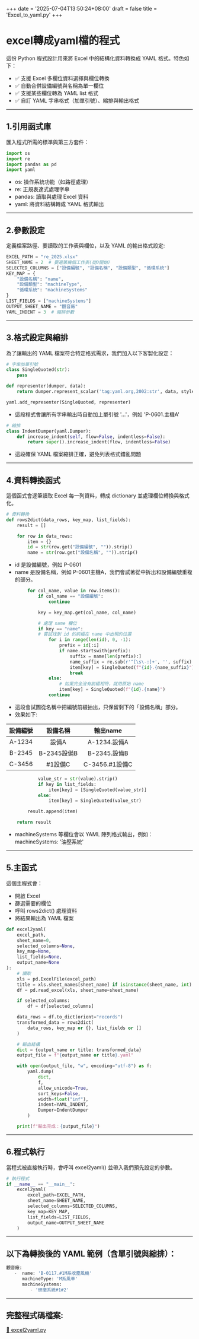 +++
date = '2025-07-04T13:50:24+08:00'
draft = false
title = 'Excel_to_yaml.py'
+++

# excel轉成yaml檔的程式
<!--more-->
這份 Python 程式設計用來將 Excel 中的結構化資料轉換成 YAML 格式。特色如下：

- ✅ 支援 Excel 多欄位資料選擇與欄位轉換
- ✅ 自動合併設備編號與名稱為單一欄位
- ✅ 支援某些欄位轉為 YAML list 格式
- ✅ 自訂 YAML 字串格式（加單引號）、縮排與輸出格式
---


## 1.引用函式庫
匯入程式所需的標準與第三方套件：
```python
import os
import re
import pandas as pd
import yaml
```
- os: 操作系統功能（如路徑處理）
- re: 正規表達式處理字串
- pandas: 讀取與處理 Excel 資料
- yaml: 將資料結構轉成 YAML 格式輸出
---

## 2.參數設定
定義檔案路徑、要讀取的工作表與欄位，以及 YAML 的輸出格式設定:
```python
EXCEL_PATH = "re_2025.xlsx"
SHEET_NAME = 2  # 要選第幾個工作表(從0開始)
SELECTED_COLUMNS = ["設備編號", "設備名稱", "設備類型", "循環系統"]
KEY_MAP = {
    "設備名稱": "name",
    "設備類型": "machineType",
    "循環系統": "machineSystems"
}
LIST_FIELDS = ["machineSystems"]
OUTPUT_SHEET_NAME = "觀音廠"
YAML_INDENT = 3  # 縮排參數
```
---

## 3.格式設定與縮排
為了讓輸出的 YAML 檔案符合特定格式需求，我們加入以下客製化設定：
```python
# 字串加單引號
class SingleQuoted(str):
    pass

def representer(dumper, data):
    return dumper.represent_scalar('tag:yaml.org,2002:str', data, style="'")

yaml.add_representer(SingleQuoted, representer)
```
- 這段程式會讓所有字串輸出時自動加上單引號 '...'，例如 'P-0601.主機A'
```python
# 縮排
class IndentDumper(yaml.Dumper):
    def increase_indent(self, flow=False, indentless=False):
        return super().increase_indent(flow, indentless=False)
```
- 這段確保 YAML 檔案縮排正確，避免列表格式錯亂問題
---
## 4.資料轉換函式
這個函式會逐筆讀取 Excel 每一列資料，轉成 dictionary 並處理欄位轉換與格式化。
```python
# 資料轉換
def rows2dict(data_rows, key_map, list_fields):
    result = []

    for row in data_rows:
        item = {}
        id = str(row.get("設備編號", "")).strip()
        name = str(row.get("設備名稱", "")).strip()
```
- id 是設備編號，例如 P-0601
- name 是設備名稱，例如 P-0601主機A，我們會試著從中拆出和設備編號重複的部分。

```python
        for col_name, value in row.items():
            if col_name == "設備編號":
                continue

            key = key_map.get(col_name, col_name)

            # 處理 name 欄位
            if key == "name":
            # 嘗試找到 id 的前綴在 name 中出現的位置
                for i in range(len(id), 0, -1):
                    prefix = id[:i]
                    if name.startswith(prefix):
                        suffix = name[len(prefix):]
                        name_suffix = re.sub(r'^[\s\-:]+', '', suffix).strip()
                        item[key] = SingleQuoted(f"{id}.{name_suffix}")
                        break
                else:
                    # 如果完全沒有前綴相符，就用原始 name
                    item[key] = SingleQuoted(f"{id}.{name}")
                continue
```
- 這段會試圖從名稱中把編號前綴抽出，只保留剩下的「設備名稱」部分。
- 效果如下:

| 設備編號 | 設備名稱 | 輸出name |
|:---:|:---:|:---:|
|A-1234|設備A|A-1234.設備A|
|B-2345|B-2345設備B|B-2345.設備B|
|C-3456|#1設備C|C-3456.#1設備C|
```python
            value_str = str(value).strip()
            if key in list_fields:
                item[key] = [SingleQuoted(value_str)]
            else:
                item[key] = SingleQuoted(value_str)

        result.append(item)

    return result
```

- machineSystems 等欄位會以 YAML 陣列格式輸出，例如：
machineSystems: '油壓系統'
---
## 5.主函式
這個主程式會：
- 開啟 Excel
- 篩選需要的欄位
- 呼叫 rows2dict() 處理資料
- 將結果輸出為 YAML 檔案
```python
def excel2yaml(
    excel_path,
    sheet_name=0,
    selected_columns=None,
    key_map=None,
    list_fields=None,
    output_name=None
):
    # 讀取
    xls = pd.ExcelFile(excel_path)
    title = xls.sheet_names[sheet_name] if isinstance(sheet_name, int) else sheet_name
    df = pd.read_excel(xls, sheet_name=sheet_name)

    if selected_columns:
        df = df[selected_columns]

    data_rows = df.to_dict(orient="records")
    transformed_data = rows2dict(
        data_rows, key_map or {}, list_fields or []
    )

    # 輸出結構
    dict = {output_name or title: transformed_data}
    output_file = f"{output_name or title}.yaml"

    with open(output_file, "w", encoding="utf-8") as f:
        yaml.dump(
            dict,
            f,
            allow_unicode=True,
            sort_keys=False,
            width=float("inf"),
            indent=YAML_INDENT,
            Dumper=IndentDumper
        )

    print(f"輸出完成：{output_file}")
```
---
## 6.程式執行
當程式被直接執行時，會呼叫 excel2yaml() 並帶入我們預先設定的參數。
```python
# 執行程式
if __name__ == "__main__":
    excel2yaml(
        excel_path=EXCEL_PATH,
        sheet_name=SHEET_NAME,
        selected_columns=SELECTED_COLUMNS,
        key_map=KEY_MAP,
        list_fields=LIST_FIELDS,
        output_name=OUTPUT_SHEET_NAME
    )
```
---
## 以下為轉換後的 YAML 範例（含單引號與縮排）：

```python
觀音廠:
   -  name: 'B-0117.#1M系收塵風機'
      machineType: 'M系風車'
      machineSystems:
         - '研磨系統#1#2'
```
---
## 完整程式碼檔案:
[🔗 excel2yaml.py]( https://github.com/Bgb941207/work-log/blob/master/content/post/excel2yaml.py )